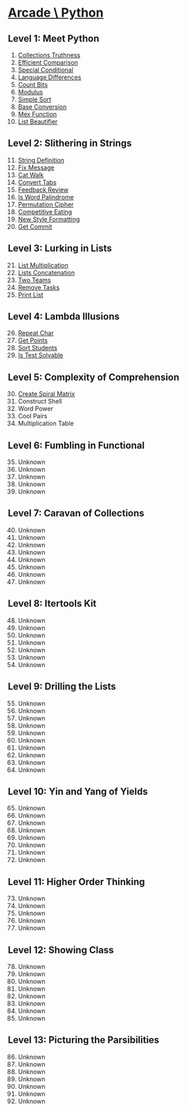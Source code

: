 # [Arcade \ Python](https://app.codesignal.com/arcade/python-arcade/)

## Level 1: Meet Python

1. [Collections Truthness](https://github.com/RevansChen/online-judge/tree/master/Codefights/arcade/python-arcade/level-1/1.Collections-Truthness/)
2. [Efficient Comparison](https://github.com/RevansChen/online-judge/tree/master/Codefights/arcade/python-arcade/level-1/2.Efficient-Comparison/)
3. [Special Conditional](https://github.com/RevansChen/online-judge/tree/master/Codefights/arcade/python-arcade/level-1/3.Special-Conditional/)
4. [Language Differences](https://github.com/RevansChen/online-judge/tree/master/Codefights/arcade/python-arcade/level-1/4.Language-Differences/)
5. [Count Bits](https://github.com/RevansChen/online-judge/tree/master/Codefights/arcade/python-arcade/level-1/5.Count-Bits/)
6. [Modulus](https://github.com/RevansChen/online-judge/tree/master/Codefights/arcade/python-arcade/level-1/6.Modulus/)
7. [Simple Sort](https://github.com/RevansChen/online-judge/tree/master/Codefights/arcade/python-arcade/level-1/7.Simple-Sort/)
8. [Base Conversion](https://github.com/RevansChen/online-judge/tree/master/Codefights/arcade/python-arcade/level-1/8.Base-Conversion/)
9. [Mex Function](https://github.com/RevansChen/online-judge/tree/master/Codefights/arcade/python-arcade/level-1/9.Mex-Function/)
10. [List Beautifier](https://github.com/RevansChen/online-judge/tree/master/Codefights/arcade/python-arcade/level-1/10.List-Beautifier/)

## Level 2: Slithering in Strings

11. [String Definition](https://github.com/RevansChen/online-judge/tree/master/Codefights/arcade/python-arcade/level-2/11.String-Definition/)
12. [Fix Message](https://github.com/RevansChen/online-judge/tree/master/Codefights/arcade/python-arcade/level-2/12.Fix-Message/)
13. [Cat Walk](https://github.com/RevansChen/online-judge/tree/master/Codefights/arcade/python-arcade/level-2/13.Cat-Walk/)
14. [Convert Tabs](https://github.com/RevansChen/online-judge/tree/master/Codefights/arcade/python-arcade/level-2/14.Convert-Tabs/)
15. [Feedback Review](https://github.com/RevansChen/online-judge/tree/master/Codefights/arcade/python-arcade/level-2/15.Feedback-Review/)
16. [Is Word Palindrome](https://github.com/RevansChen/online-judge/tree/master/Codefights/arcade/python-arcade/level-2/16.Is-Word-Palindrome/)
17. [Permutation Cipher](https://github.com/RevansChen/online-judge/tree/master/Codefights/arcade/python-arcade/level-2/17.Permutation-Cipher/)
18. [Competitive Eating](https://github.com/RevansChen/online-judge/tree/master/Codefights/arcade/python-arcade/level-2/18.Competitive-Eating/)
19. [New Style Formatting](https://github.com/RevansChen/online-judge/tree/master/Codefights/arcade/python-arcade/level-2/19.New-Style-Formatting/)
20. [Get Commit](https://github.com/RevansChen/online-judge/tree/master/Codefights/arcade/python-arcade/level-2/20.Get-Commit/)

## Level 3: Lurking in Lists

21. [List Multiplication](https://github.com/RevansChen/online-judge/tree/master/Codefights/arcade/python-arcade/level-3/21.List-Multiplication/)
22. [Lists Concatenation](https://github.com/RevansChen/online-judge/tree/master/Codefights/arcade/python-arcade/level-3/22.Lists-Concatenation/)
23. [Two Teams](https://github.com/RevansChen/online-judge/tree/master/Codefights/arcade/python-arcade/level-3/23.Two-Teams/)
24. [Remove Tasks](https://github.com/RevansChen/online-judge/tree/master/Codefights/arcade/python-arcade/level-3/24.Remove-Tasks/)
25. [Print List](https://github.com/RevansChen/online-judge/tree/master/Codefights/arcade/python-arcade/level-3/25.Print-List/)

## Level 4: Lambda Illusions

26. [Repeat Char](https://github.com/RevansChen/online-judge/tree/master/Codefights/arcade/python-arcade/level-4/26.Repeat-Char/)
27. [Get Points](https://github.com/RevansChen/online-judge/tree/master/Codefights/arcade/python-arcade/level-4/27.Get-Points/)
28. [Sort Students](https://github.com/RevansChen/online-judge/tree/master/Codefights/arcade/python-arcade/level-4/28.Sort-Students/)
29. [Is Test Solvable](https://github.com/RevansChen/online-judge/tree/master/Codefights/arcade/python-arcade/level-4/29.Is-Test-Solvable/)

## Level 5: Complexity of Comprehension

30. [Create Spiral Matrix](https://github.com/RevansChen/online-judge/tree/master/Codefights/arcade/python-arcade/level-5/30.Create-Spiral-Matrix/)
31. Construct Shell
32. Word Power
33. Cool Pairs
34. Multiplication Table

## Level 6: Fumbling in Functional

35. Unknown
36. Unknown
37. Unknown
38. Unknown
39. Unknown

## Level 7: Caravan of Collections

40. Unknown
41. Unknown
42. Unknown
43. Unknown
44. Unknown
45. Unknown
46. Unknown
47. Unknown

## Level 8: Itertools Kit

48. Unknown
49. Unknown
50. Unknown
51. Unknown
52. Unknown
53. Unknown
54. Unknown

## Level 9: Drilling the Lists

55. Unknown
56. Unknown
57. Unknown
58. Unknown
59. Unknown
60. Unknown
61. Unknown
62. Unknown
63. Unknown
64. Unknown

## Level 10: Yin and Yang of Yields

65. Unknown
66. Unknown
67. Unknown
68. Unknown
69. Unknown
70. Unknown
71. Unknown
72. Unknown

## Level 11: Higher Order Thinking

73. Unknown
74. Unknown
75. Unknown
76. Unknown
77. Unknown

## Level 12: Showing Class

78. Unknown
79. Unknown
80. Unknown
81. Unknown
82. Unknown
83. Unknown
84. Unknown
85. Unknown

## Level 13: Picturing the Parsibilities

86. Unknown
87. Unknown
88. Unknown
89. Unknown
90. Unknown
91. Unknown
92. Unknown

